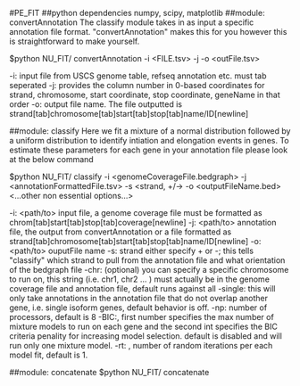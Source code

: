 #PE_FIT
##python dependencies
numpy, scipy, matplotlib
##module: convertAnnotation
The classify module takes in as input a specific annotation file format. "convertAnnotation" makes this for you however this is straightforward to make yourself.

$python NU_FIT/ convertAnnotation -i <FILE.tsv> -j <int int int int int> -o <outFile.tsv>

-i: input file from USCS genome table, refseq annotation etc. must tab seperated
-j: provides the column number in 0-based coordinates for strand, chromosome, start coordinate, stop coordinate, geneName in that order
-o: output file name. The file outputted is strand[tab]chromosome[tab]start[tab]stop[tab]name/ID[newline]

##module: classify
Here we fit a mixture of a normal distribution followed by a uniform distribution to identify intiation and elongation events in genes. To estimate these parameters for each gene in your annotation file please look at the below command

$python NU_FIT/ classify -i <genomeCoverageFile.bedgraph> -j <annotationFormattedFile.tsv> -s <strand, +/->  -o <outputFileName.bed> <...other non essential options...>

-i: <path/to> input file, a genome coverage file must be formatted as chrom[tab]start[tab]stop[tab]coverage[newline]
-j: <path/to> annotation file, the output from convertAnnotation or a file formatted as strand[tab]chromosome[tab]start[tab]stop[tab]name/ID[newline]
-o: <path/to> ouputFile name <any>
-s: <string> strand either specify + or -; this tells "classify" which strand to pull from the annotation file and what orientation of the bedgraph file
-chr: <string> (optional) you can specify a specific chromosome to run on, this string (i.e. chr1, chr2 ... ) must actually be in the genome coverage file and annotation file, default runs against all
-single: this will only take annotations in the annotation file that do not overlap another gene, i.e. single isoform genes, default behavior is off.
-np: <int> number of processors, default is 8
-BIC:<int int>, first number specifies the max number of mixture models to run on each gene and the second int specifies the BIC criteria penality for increasing model selection. default is disabled and will run only one mixture model. 
-rt: <int>, number of random iterations per each model fit, default is 1. 


##module: concatenate
$python NU_FIT/ concatenate
